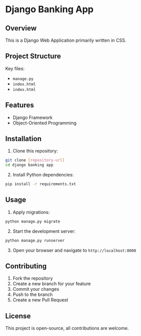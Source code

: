 # Django Banking App

## Overview
This is a Django Web Application primarily written in CSS.

## Project Structure
Key files:
- `manage.py`
- `index.html`
- `index.html`

## Features
- Django Framework
- Object-Oriented Programming

## Installation

1. Clone this repository:
 ```bash
 git clone [repository-url]
 cd django banking app
 ```

2. Install Python dependencies:
 ```bash
 pip install -r requirements.txt
 ```

## Usage

1. Apply migrations:
 ```bash
 python manage.py migrate
 ```

2. Start the development server:
 ```bash
 python manage.py runserver
 ```

3. Open your browser and navigate to `http://localhost:8000`

## Contributing

1. Fork the repository
2. Create a new branch for your feature
3. Commit your changes
4. Push to the branch
5. Create a new Pull Request

## License

This project is open-source, all contributions are welcome.